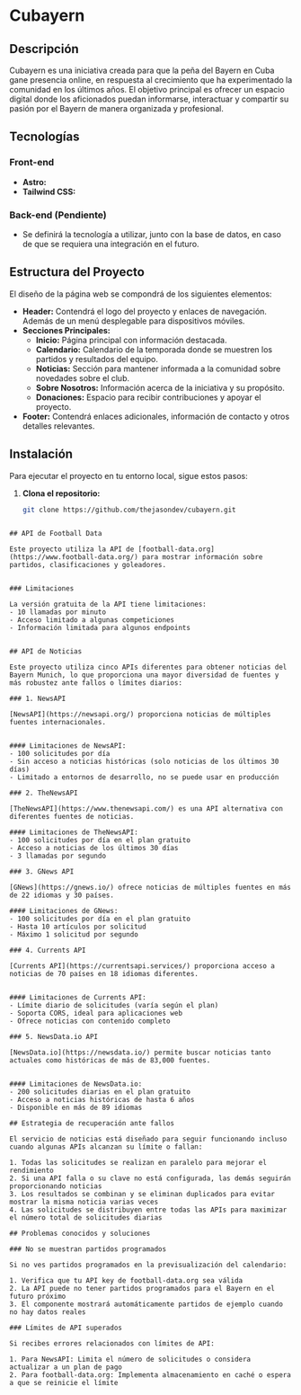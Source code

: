 # Cubayern

## Descripción

Cubayern es una iniciativa creada para que la peña del Bayern en Cuba gane presencia online, en respuesta al crecimiento que ha experimentado la comunidad en los últimos años. El objetivo principal es ofrecer un espacio digital donde los aficionados puedan informarse, interactuar y compartir su pasión por el Bayern de manera organizada y profesional.

## Tecnologías

### Front-end
- **Astro:**
- **Tailwind CSS:**

### Back-end (Pendiente)
- Se definirá la tecnología a utilizar, junto con la base de datos, en caso de que se requiera una integración en el futuro.

## Estructura del Proyecto

El diseño de la página web se compondrá de los siguientes elementos:

- **Header:** Contendrá el logo del proyecto y enlaces de navegación. Además de un menú desplegable para dispositivos móviles.
- **Secciones Principales:**
  - **Inicio:** Página principal con información destacada.
  - **Calendario:** Calendario de la temporada donde se muestren los partidos y resultados del equipo.
  - **Noticias:** Sección para mantener informada a la comunidad sobre novedades sobre el club.
  - **Sobre Nosotros:** Información acerca de la iniciativa y su propósito.
  - **Donaciones:** Espacio para recibir contribuciones y apoyar el proyecto.
- **Footer:** Contendrá enlaces adicionales, información de contacto y otros detalles relevantes.

## Instalación

Para ejecutar el proyecto en tu entorno local, sigue estos pasos:

1. **Clona el repositorio:**
   ```bash
   git clone https://github.com/thejasondev/cubayern.git

```

## API de Football Data

Este proyecto utiliza la API de [football-data.org](https://www.football-data.org/) para mostrar información sobre partidos, clasificaciones y goleadores.


### Limitaciones

La versión gratuita de la API tiene limitaciones:
- 10 llamadas por minuto
- Acceso limitado a algunas competiciones
- Información limitada para algunos endpoints


## API de Noticias

Este proyecto utiliza cinco APIs diferentes para obtener noticias del Bayern Munich, lo que proporciona una mayor diversidad de fuentes y más robustez ante fallos o límites diarios:

### 1. NewsAPI

[NewsAPI](https://newsapi.org/) proporciona noticias de múltiples fuentes internacionales.


#### Limitaciones de NewsAPI:
- 100 solicitudes por día
- Sin acceso a noticias históricas (solo noticias de los últimos 30 días)
- Limitado a entornos de desarrollo, no se puede usar en producción

### 2. TheNewsAPI

[TheNewsAPI](https://www.thenewsapi.com/) es una API alternativa con diferentes fuentes de noticias.

#### Limitaciones de TheNewsAPI:
- 100 solicitudes por día en el plan gratuito
- Acceso a noticias de los últimos 30 días
- 3 llamadas por segundo

### 3. GNews API

[GNews](https://gnews.io/) ofrece noticias de múltiples fuentes en más de 22 idiomas y 30 países.

#### Limitaciones de GNews:
- 100 solicitudes por día en el plan gratuito
- Hasta 10 artículos por solicitud
- Máximo 1 solicitud por segundo

### 4. Currents API

[Currents API](https://currentsapi.services/) proporciona acceso a noticias de 70 países en 18 idiomas diferentes.


#### Limitaciones de Currents API:
- Límite diario de solicitudes (varía según el plan)
- Soporta CORS, ideal para aplicaciones web
- Ofrece noticias con contenido completo

### 5. NewsData.io API

[NewsData.io](https://newsdata.io/) permite buscar noticias tanto actuales como históricas de más de 83,000 fuentes.


#### Limitaciones de NewsData.io:
- 200 solicitudes diarias en el plan gratuito
- Acceso a noticias históricas de hasta 6 años
- Disponible en más de 89 idiomas

## Estrategia de recuperación ante fallos

El servicio de noticias está diseñado para seguir funcionando incluso cuando algunas APIs alcanzan su límite o fallan:

1. Todas las solicitudes se realizan en paralelo para mejorar el rendimiento
2. Si una API falla o su clave no está configurada, las demás seguirán proporcionando noticias
3. Los resultados se combinan y se eliminan duplicados para evitar mostrar la misma noticia varias veces
4. Las solicitudes se distribuyen entre todas las APIs para maximizar el número total de solicitudes diarias

## Problemas conocidos y soluciones

### No se muestran partidos programados

Si no ves partidos programados en la previsualización del calendario:

1. Verifica que tu API key de football-data.org sea válida
2. La API puede no tener partidos programados para el Bayern en el futuro próximo
3. El componente mostrará automáticamente partidos de ejemplo cuando no hay datos reales

### Límites de API superados

Si recibes errores relacionados con límites de API:

1. Para NewsAPI: Limita el número de solicitudes o considera actualizar a un plan de pago
2. Para football-data.org: Implementa almacenamiento en caché o espera a que se reinicie el límite